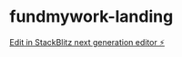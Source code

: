 # fundmywork-landing

[Edit in StackBlitz next generation editor ⚡️](https://stackblitz.com/~/github.com/aaadddi/fundmywork-landing)